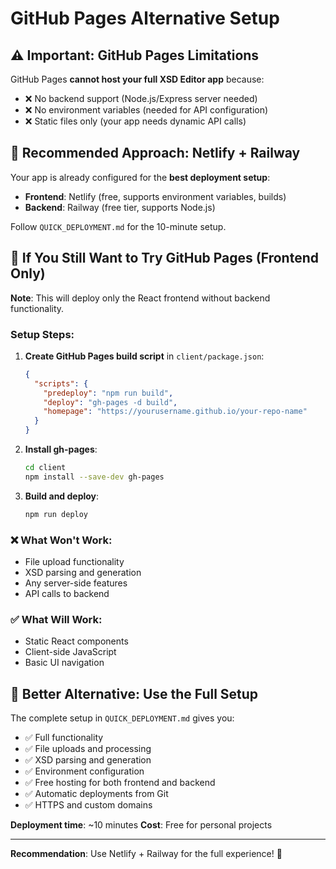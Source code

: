 # GitHub Pages Alternative Setup

## ⚠️ Important: GitHub Pages Limitations

GitHub Pages **cannot host your full XSD Editor app** because:
- ❌ No backend support (Node.js/Express server needed)
- ❌ No environment variables (needed for API configuration)
- ❌ Static files only (your app needs dynamic API calls)

## 🎯 Recommended Approach: Netlify + Railway

Your app is already configured for the **best deployment setup**:
- **Frontend**: Netlify (free, supports environment variables, builds)
- **Backend**: Railway (free tier, supports Node.js)

Follow `QUICK_DEPLOYMENT.md` for the 10-minute setup.

## 🔧 If You Still Want to Try GitHub Pages (Frontend Only)

**Note**: This will deploy only the React frontend without backend functionality.

### Setup Steps:

1. **Create GitHub Pages build script** in `client/package.json`:
   ```json
   {
     "scripts": {
       "predeploy": "npm run build",
       "deploy": "gh-pages -d build",
       "homepage": "https://yourusername.github.io/your-repo-name"
     }
   }
   ```

2. **Install gh-pages**:
   ```bash
   cd client
   npm install --save-dev gh-pages
   ```

3. **Build and deploy**:
   ```bash
   npm run deploy
   ```

### ❌ What Won't Work:
- File upload functionality
- XSD parsing and generation
- Any server-side features
- API calls to backend

### ✅ What Will Work:
- Static React components
- Client-side JavaScript
- Basic UI navigation

## 🚀 Better Alternative: Use the Full Setup

The complete setup in `QUICK_DEPLOYMENT.md` gives you:
- ✅ Full functionality
- ✅ File uploads and processing  
- ✅ XSD parsing and generation
- ✅ Environment configuration
- ✅ Free hosting for both frontend and backend
- ✅ Automatic deployments from Git
- ✅ HTTPS and custom domains

**Deployment time**: ~10 minutes
**Cost**: Free for personal projects

---
**Recommendation**: Use Netlify + Railway for the full experience! 🎯

